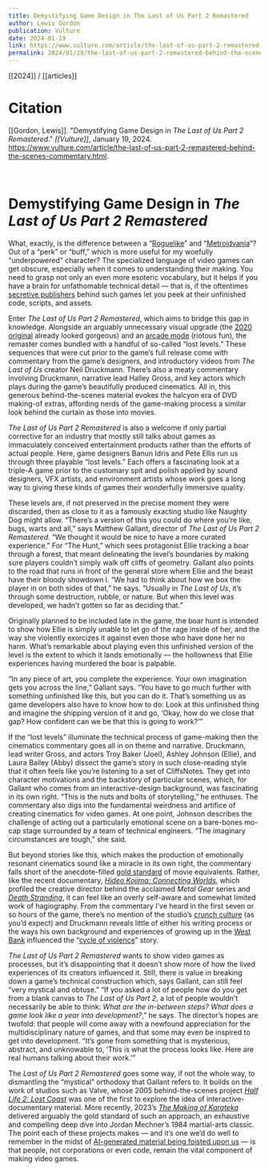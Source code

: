 ```yaml
---
title: Demystifying Game Design in The Last of Us Part 2 Remastered
author: Lewis Gordon
publication: Vulture
date: 2024-01-19
link: https://www.vulture.com/article/the-last-of-us-part-2-remastered-behind-the-scenes-commentary.html
permalink: 2024/01/19/the-last-of-us-part-2-remastered-behind-the-scenes-commentary.html
---
```


[[2024]] / [[articles]]

# Citation

[[Gordon, Lewis]]. "Demystifying Game Design in _The Last of Us Part 2 Remastered_." *[[Vulture]]*, January 19, 2024. <https://www.vulture.com/article/the-last-of-us-part-2-remastered-behind-the-scenes-commentary.html>.

<br>

# Demystifying Game Design in _The Last of Us Part 2 Remastered_

What, exactly, is the difference between a “[Roguelike](https://en.wikipedia.org/wiki/Roguelike#:~:text=Roguelike%20(or%20rogue%2Dlike),death%20of%20the%20player%20character.)” and “[Metroidvania](https://en.wikipedia.org/wiki/Metroidvania)”? Out of a “perk” or “buff,” which is more useful for my woefully “underpowered” character? The specialized language of video games can get obscure, especially when it comes to understanding their making. You need to grasp not only an even more esoteric vocabulary, but it helps if you have a brain for unfathomable technical detail — that is, if the oftentimes [secretive publishers](https://www.theverge.com/2020/7/30/21347074/nintendo-gigaleak-controversy-history-preservation-archives) behind such games let you peek at their unfinished code, scripts, and assets.

Enter _The Last of Us Part 2 Remastered_, which aims to bridge this gap in knowledge. Alongside an arguably unnecessary visual upgrade (the [2020 original](https://www.vulture.com/article/the-last-of-us-part-2-review.html) already looked gorgeous) and an [arcade mode](https://www.youtube.com/watch?v=RKf_d-JBTig) (riotous fun), the remaster comes bundled with a handful of so-called “lost levels.” These sequences that were cut prior to the game’s full release come with commentary from the game’s designers, and introductory videos from _The Last of Us_ creator Neil Druckmann. There’s also a meaty commentary involving Druckmann, narrative lead Halley Gross, and key actors which plays during the game’s beautifully produced cinematics. All in, this generous behind-the-scenes material evokes the halcyon era of DVD making-of extras, affording nerds of the game-making process a similar look behind the curtain as those into movies.

_The Last of Us Part 2 Remastered_ is also a welcome if only partial corrective for an industry that mostly still talks about games as immaculately conceived entertainment products rather than the efforts of actual people. Here, game designers Banun Idris and Pete Ellis run us through three playable “lost levels.” Each offers a fascinating look at a triple-A game prior to the customary spit and polish applied by sound designers, VFX artists, and environment artists whose work goes a long way to giving these kinds of games their wonderfully immersive quality.

These levels are, if not preserved in the precise moment they were discarded, then as close to it as a famously exacting studio like Naughty Dog might allow. “There’s a version of this you could do where you’re like, bugs, warts and all,” says Matthew Gallant, director of _The Last of Us Part 2 Remastered_. “We thought it would be nice to have a more curated experience.” For “The Hunt,” which sees protagonist Ellie tracking a boar through a forest, that meant delineating the level’s boundaries by making sure players couldn’t simply walk off cliffs of geometry. Gallant also points to the road that runs in front of the general store where Ellie and the beast have their bloody showdown l. “We had to think about how we box the player in on both sides of that,” he says. “Usually in _The Last of Us_, it’s through some destruction, rubble, or nature. But when this level was developed, we hadn’t gotten so far as deciding that.”

Originally planned to be included late in the game, the boar hunt is intended to show how Ellie is simply unable to let go of the rage inside of her, and the way she violently exorcizes it against even those who have done her no harm. What’s remarkable about playing even this unfinished version of the level is the extent to which it lands emotionally — the hollowness that Ellie experiences having murdered the boar is palpable.

“In any piece of art, you complete the experience. Your own imagination gets you across the line,” Gallant says. “You have to go much further with something unfinished like this, but you can do it. That’s something us as game developers also have to know how to do: Look at this unfinished thing and imagine the shipping version of it and go, ‘Okay, how do we close that gap? How confident can we be that this is going to work?’”

If the “lost levels” illuminate the technical process of game-making then the cinematics commentary goes all in on theme and narrative. Druckmann, lead writer Gross, and actors Troy Baker (Joel), Ashley Johnson (Ellie), and Laura Bailey (Abby) dissect the game’s story in such close-reading style that it often feels like you’re listening to a set of CliffsNotes. They get into character motivations and the backstory of particular scenes, which, for Gallant who comes from an interactive-design background, was fascinating in its own right. “This is the nuts and bolts of storytelling,” he enthuses. The commentary also digs into the fundamental weirdness and artifice of creating cinematics for video games. At one point, Johnson describes the challenge of acting out a particularly emotional scene on a bare-bones mo-cap stage surrounded by a team of technical engineers. “The imaginary circumstances are tough,” she said.

But beyond stories like this, which makes the production of emotionally resonant cinematics sound like a miracle in its own right, the commentary falls short of the anecdote-filled [gold standard](https://www.indiewire.com/features/craft/best-dvd-commentaries-on-filmmaking-1234879164/) of movie equivalents. Rather, like the recent documentary, [_Hideo Kojima: Connecting Worlds_](https://www.vulture.com/2023/06/tribeca-2023-hideo-kojima-connecting-worlds-review.html), which profiled the creative director behind the acclaimed _Metal Gear_ series and [_Death Stranding_](https://www.vulture.com/2019/11/game-review-death-stranding.html), it can feel like an overly self-aware and somewhat limited work of hagiography. From the commentary I’ve heard in the first seven or so hours of the game, there’s no mention of the studio’s [crunch culture](https://kotaku.com/as-naughty-dog-crunches-on-the-last-of-us-ii-developer-1842289962) (as you’d expect) and Druckmann reveals little of either his writing process or the ways his own background and experiences of growing up in the [West Bank](https://www.vice.com/en/article/bv8da4/the-not-so-hidden-israeli-politics-of-the-last-of-us-part-ii) influenced the “[cycle of violence](https://kotaku.com/the-last-of-us-part-ii-s-violence-is-designed-to-be-rep-1826781044)” story.

_The Last of Us Part 2 Remastered_ wants to show video games as processes, but it’s disappointing that it doesn’t show more of how the lived experiences of its creators influenced it. Still, there is value in breaking down a game’s technical construction which, says Gallant, can still feel “very mystical and obtuse.” “If you asked a lot of people how do you get from a blank canvas to _The Last of Us Part 2_, a lot of people wouldn’t necessarily be able to think: _What are the in-between steps? What does a game look like a year into development?_,” he says. The director’s hopes are twofold: that people will come away with a newfound appreciation for the multidisciplinary nature of games, and that some may even be inspired to get into development. “It’s gone from something that is mysterious, abstract, and unknowable to, ‘This is what the process looks like. Here are real humans talking about their work.’”

The _Last of Us Part 2 Remastered_ goes some way, if not the whole way, to dismantling the “mystical” orthodoxy that Gallant refers to. It builds on the work of studios such as Valve, whose 2005 behind-the-scenes project [_Half Life 2: Lost Coast_](https://en.wikipedia.org/wiki/Half-Life_2:_Lost_Coast) was one of the first to explore the idea of interactive-documentary material. More recently, 2023’s [_The Making of Karateka_](https://www.digitaleclipse.com/games/karateka) delivered arguably the gold standard of such an approach, an exhaustive and compelling deep dive into Jordan Mechner’s 1984 martial-arts classic. The point each of these projects makes — and it’s one we’d do well to remember in the midst of [AI-generated material being foisted upon us](https://www.videogameschronicle.com/news/square-enix-confirms-foamstars-contains-some-ai-generated-art/) — is that people, not corporations or even code, remain the vital component of making video games.